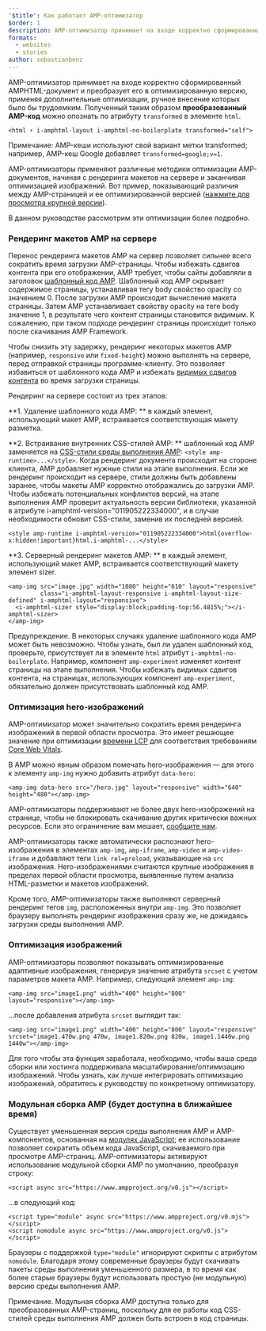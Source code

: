 ```yaml
---
'$title': Как работает AMP-оптимизатор
$order: 1
description: AMP-оптимизатор принимает на входе корректно сформированный AMPHTML-документ и преобразует его в оптимизированную версию, применяя дополнительные оптимизации, ручное внесение которых было бы трудоемким. В данном руководстве подробно рассматриваются принципы работы AMP-оптимизаторов.
formats:
  - websites
  - stories
author: sebastianbenz
---
```


AMP-оптимизатор принимает на входе корректно сформированный AMPHTML-документ и преобразует его в оптимизированную версию, применяя дополнительные оптимизации, ручное внесение которых было бы трудоемким. Полученный таким образом **преобразованный AMP-код** можно опознать по атрибуту `transformed` в элементе `html`.

```
<html ⚡ i-amphtml-layout i-amphtml-no-boilerplate transformed="self">
```

Примечание: AMP-кеши используют свой вариант метки transformed; например, AMP-кеш Google добавляет <code>transformed=google;v=1</code>.

AMP-оптимизаторы применяют различные методики оптимизации AMP-документов, начиная с рендеринга макетов на сервере и заканчивая оптимизацией изображений. Вот пример, показывающий различия между AMP-страницей и ее оптимизированной версией ([нажмите для просмотра крупной версии](/static/img/docs/guides/optimized-amp-diff.png)).

<a href="/static/img/docs/guides/optimized-amp-diff.png"><amp-img lightbox layout="responsive" width="2560" height="773" src="/static/img/docs/guides/optimized-amp-diff.png"></amp-img></a>

В данном руководстве рассмотрим эти оптимизации более подробно.

### Рендеринг макетов AMP на сервере

Перенос рендеринга макетов AMP на сервер позволяет сильнее всего сократить время загрузки AMP-страницы. Чтобы избежать сдвигов контента при его отображении, AMP требует, чтобы сайты добавляли в заголовок [шаблонный код AMP](https://amp.dev/documentation/guides-and-tutorials/learn/spec/amp-boilerplate/?format=websites). Шаблонный код AMP скрывает содержимое страницы, устанавливая тегу body свойство opacity со значением 0. После загрузки AMP происходит вычисление макета страницы. Затем AMP устанавливает свойству opacity на теге body значение 1, в результате чего контент страницы становится видимым. К сожалению, при таком подходе рендеринг страницы происходит только после скачивания AMP Framework.

Чтобы снизить эту задержку, рендеринг некоторых макетов AMP (например, `responsive` или `fixed-height`) можно выполнять на сервере, перед отправкой страницы программе-клиенту. Это позволяет избавиться от шаблонного кода AMP и избежать [видимых сдвигов контента](https://web.dev/cls/) во время загрузки страницы.

Рендеринг на сервере состоит из трех этапов:

⁣**1. Удаление шаблонного кода AMP: ** в каждый элемент, использующий макет AMP, встраивается соответствующая макету разметка.

**2. Встраивание внутренних CSS-стилей AMP: ** шаблонный код AMP заменяется на [CSS-стили среды выполнения AMP](https://ampjs.org/v0.css): `<style amp-runtime>...</style>`. Когда рендеринг документа происходит на стороне клиента, AMP добавляет нужные стили на этапе выполнения. Если же рендеринг происходит на сервере, стили должны быть добавлены заранее, чтобы макеты AMP корректно отображались до загрузки AMP. Чтобы избежать потенциальных конфликтов версий, на этапе выполнения AMP проверит актуальность версии библиотеки, указанной в атрибуте i-amphtml-version="011905222334000", и в случае необходимости обновит CSS-стили, заменив их последней версией.

```
<style amp-runtime i-amphtml-version="011905222334000">html{overflow-x:hidden!important}html.i-amphtml-...</style>
```

⁣**3. Серверный рендеринг макетов AMP: ** в каждый элемент, использующий макет AMP, встраивается соответствующий макету элемент sizer.

```
<amp-img src="image.jpg" width="1080" height="610" layout="responsive"
         class="i-amphtml-layout-responsive i-amphtml-layout-size-defined" i-amphtml-layout="responsive">
  <i-amphtml-sizer style="display:block;padding-top:56.4815%;"></i-amphtml-sizer>
</amp-img>
```

Предупреждение. В некоторых случаях удаление шаблонного кода AMP может быть невозможно. Чтобы узнать, был ли удален шаблонный код, проверьте, присутствует ли в элементе `html` атрибут `i-amphtml-no-boilerplate`. Например, компонент `amp-experiment` изменяет контент страницы на этапе выполнения. Чтобы избежать видимых сдвигов контента, на страницах, использующих компонент `amp-experiment`, обязательно должен присутствовать шаблонный код AMP.

### Оптимизация hero-изображений

AMP-оптимизатор может значительно сократить время рендеринга изображений в первой области просмотра. Это имеет решающее значение при оптимизации [времени LCP](https://web.dev/lcp/) для соответствия требованиям [Core Web Vitals](https://web.dev/vitals).

В AMP можно явным образом помечать hero-изображения — для этого к элементу `amp-img` нужно добавить атрибут `data-hero`:

```
<amp-img data-hero src="/hero.jpg" layout="responsive" width="640" height="480"></amp-img>
```

AMP-оптимизаторы поддерживают не более двух hero-изображений на странице, чтобы не блокировать скачивание других критически важных ресурсов. Если это ограничение вам мешает, [сообщите нам](https://github.com/ampproject/amp-toolbox/issues).

AMP-оптимизаторы также автоматически распознают hero-изображения в элементах `amp-img`, `amp-iframe`, `amp-video` и `amp-video-iframe` и добавляют теги `link rel=preload`, указывающие на <code>src</code> изображения. Hero-изображениями считаются крупные изображения в пределах первой области просмотра, выявленные путем анализа HTML-разметки и макетов изображений.

Кроме того, AMP-оптимизаторы также выполняют серверный рендеринг тегов `img`, расположенных внутри `amp-img`. Это позволяет браузеру выполнять рендеринг изображения сразу же, не дожидаясь загрузки среды выполнения AMP.

### Оптимизация изображений

AMP-оптимизаторы позволяют показывать оптимизированные адаптивные изображения, генерируя значение атрибута `srcset` с учетом параметров макета AMP. Например, следующий элемент `amp-img`:

```
<amp-img src="image1.png" width="400" height="800" layout="responsive"></amp-img>
```

...после добавления атрибута `srcset` выглядит так:

```
<amp-img src="image1.png" width="400" height="800" layout="responsive" srcset="image1.470w.png 470w, image1.820w.png 820w, image1.1440w.png 1440w"></amp-img>
```

Для того чтобы эта функция заработала, необходимо, чтобы ваша среда сборки или хостинга поддерживала масштабирование/оптимизацию изображений. Чтобы узнать, как лучше интегрировать оптимизацию изображений, обратитесь к руководству по конкретному оптимизатору.

### Модульная сборка AMP (будет доступна в ближайшее время)

Существует уменьшенная версия среды выполнения AMP и AMP-компонентов, основанная на [модулях JavaScript](https://v8.dev/features/modules#browser); ее использование позволяет сократить объем кода JavaScript, скачиваемого при просмотре AMP-страниц. AMP-оптимизаторы активируют использование модульной сборки AMP по умолчанию, преобразуя строку:

```
<script async src="https://www.ampproject.org/v0.js"></script>
```

...в следующий код:

```
<script type="module" async src="https://www.ampproject.org/v0.mjs"></script>
<script nomodule async src="https://www.ampproject.org/v0.js"></script>
```

Браузеры с поддержкой `type="module"` игнорируют скрипты с атрибутом `nomodule`. Благодаря этому современные браузеры будут скачивать пакеты среды выполнения уменьшенного размера, в то время как более старые браузеры будут использовать простую (не модульную) версию среды выполнения AMP.

Примечание. Модульная сборка AMP доступна только для преобразованных AMP-страниц, поскольку для ее работы код CSS-стилей среды выполнения AMP должен быть встроен в код страницы.
